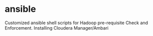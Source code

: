 # ansible
Customized ansible shell scripts for Hadoop pre-requisite Check and Enforcement.
Installing Cloudera Manager/Ambari

